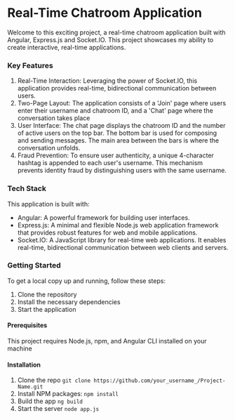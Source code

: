 # Real-Time Chatroom Application

Welcome to this exciting project, a real-time chatroom application built with Angular, Express.js and Socket.IO. This project showcases my ability to create interactive, real-time applications.

### Key Features

1. Real-Time Interaction: Leveraging the power of Socket.IO, this application provides real-time, bidirectional communication between users.
2. Two-Page Layout: The application consists of a 'Join' page where users enter their username and chatroom ID, and a 'Chat' page where the conversation takes place
3. User Interface: The chat page displays the chatroom ID and the number of active users on the top bar. The bottom bar is used for composing and sending messages. The main area between the bars is where the conversation unfolds.
4. Fraud Prevention: To ensure user authenticity, a unique 4-character hashtag is appended to each user's username. This mechanism prevents identity fraud by distinguishing users with the same username.

### Tech Stack

This application is built with:

- Angular: A powerful framework for building user interfaces.
- Express.js: A minimal and flexible Node.js web application framework that provides robust features for web and mobile applications.
- Socket.IO: A JavaScript library for real-time web applications. It enables real-time, bidirectional communication between web clients and servers.

### Getting Started

To get a local copy up and running, follow these steps:

1. Clone the repository
2. Install the necessary dependencies
3. Start the application

#### Prerequisites
This project requires Node.js, npm, and Angular CLI installed on your machine

#### Installation
1. Clone the repo `git clone https://github.com/your_username_/Project-Name.git`
2. Install NPM packages: `npm install`
3. Build the app `ng build`
4. Start the server `node app.js`
